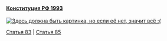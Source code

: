 #### [Конституция РФ 1993](https://lalawland.github.io/eurasia/russia/const)

[![Здесь должна быть картинка, но если её нет, значит всё :(](https://sun9-east.userapi.com/sun9-75/s/v1/ig2/VPgnytSys2JTpoOSjTSXROTxB67Yp3Kcok69X4epmhuSGkEsl6Vq21Bgsgnp9TM656mrR0YEqKnFc9FxmyNNeki0.jpg?size=1280x720&quality=95&type=album)](https://sun9-east.userapi.com/sun9-75/s/v1/ig2/VPgnytSys2JTpoOSjTSXROTxB67Yp3Kcok69X4epmhuSGkEsl6Vq21Bgsgnp9TM656mrR0YEqKnFc9FxmyNNeki0.jpg?size=1280x720&quality=95&type=album)

[Статья 83](https://lalawland.github.io/eurasia/russia/const/art83) | [Статья 85](https://lalawland.github.io/eurasia/russia/const/art85)

